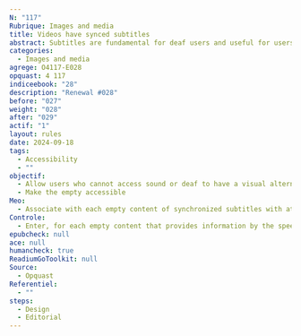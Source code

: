 ```yaml
---
N: "117"
Rubrique: Images and media
title: Videos have synced subtitles
abstract: Subtitles are fundamental for deaf users and useful for users who cannot enable sound. They can be read by the screen reader.
categories:
  - Images and media
agrege: O4117-E028
opquast: 4 117
indiceebook: "28"
description: "Renewal #028"
before: "027"
weight: "028"
after: "029"
actif: "1"
layout: rules
date: 2024-09-18
tags:
  - Accessibility
  - ""
objectif:
  - Allow users who cannot access sound or deaf to have a visual alternative synchronized with the image for comfortable tracking of the video-unrolling without having to use an external transcript.
  - Make the empty accessible
Meo:
  - Associate with each empty content of synchronized subtitles with at least the information given by the speech.
Controle:
  - Enter, for each empty content that provides information by the speech, that it can be played via synchronized subtitles.
epubcheck: null
ace: null
humancheck: true
ReadiumGoToolkit: null
Source:
  - Opquast
Referentiel:
  - ""
steps:
  - Design
  - Editorial
---
```

